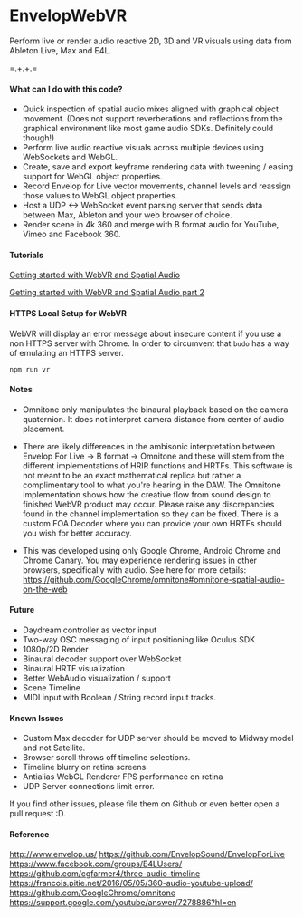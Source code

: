 EnvelopWebVR
===================
Perform live or render audio reactive 2D, 3D and VR visuals using data from Ableton Live, Max and E4L. 

=.+.+.=

#### What can I do with this code?
- Quick inspection of spatial audio mixes aligned with graphical object movement. 
(Does not support reverberations and reflections from the graphical environment like most game audio SDKs. Definitely could though!)
- Perform live audio reactive visuals across multiple devices using WebSockets and WebGL.
- Create, save and export keyframe rendering data with tweening / easing support for WebGL object properties.
- Record Envelop for Live vector movements, channel levels and reassign those values to WebGL object properties.
- Host a UDP <-> WebSocket event parsing server that sends data between Max, Ableton and your web browser of choice.
- Render scene in 4k 360 and merge with B format audio for YouTube, Vimeo and Facebook 360. 

#### Tutorials
[Getting started with WebVR and Spatial Audio](http://chasefarmer.com/articles/2017-01-09-getting-started-with-webvr-and-spatial-audio/)

[Getting started with WebVR and Spatial Audio part 2](http://chasefarmer.com/articles/2017-02-16-webvr-and-spatial-audio-part-2/)

#### HTTPS Local Setup for WebVR
WebVR will display an error message about insecure content if you use a non HTTPS server with Chrome. In order to circumvent that `budo` has a way of emulating
an HTTPS server.
        
    npm run vr

#### Notes
- Omnitone only manipulates the binaural playback based on the camera quaternion. It does not interpret camera distance from center of audio placement.

- There are likely differences in the ambisonic interpretation between Envelop For Live -> B format -> Omnitone and these will stem from the different implementations of HRIR functions and HRTFs. This software is not meant to be an exact mathematical replica but rather a complimentary tool to what you're hearing in the DAW. The Omnitone implementation shows how the creative flow from sound design to finished WebVR product may occur. Please raise any discrepancies found in the channel implementation so they can be fixed. There is a custom FOA Decoder where you can provide your own HRTFs should you wish for better accuracy.

- This was developed using only Google Chrome, Android Chrome and Chrome Canary. You may experience rendering issues in other browsers, specifically with audio. See here for more details: https://github.com/GoogleChrome/omnitone#omnitone-spatial-audio-on-the-web


#### Future 
- Daydream controller as vector input
- Two-way OSC messaging of input positioning like Oculus SDK
- 1080p/2D Render
- Binaural decoder support over WebSocket
- Binaural HRTF visualization
- Better WebAudio visualization / support
- Scene Timeline
- MIDI input with Boolean / String record input tracks.

#### Known Issues
- Custom Max decoder for UDP server should be moved to Midway model and not Satellite.
- Browser scroll throws off timeline selections.
- Timeline blurry on retina screens. 
- Antialias WebGL Renderer FPS performance on retina
- UDP Server connections limit error.

If you find other issues, please file them on Github or even better open a pull request :D.

#### Reference
http://www.envelop.us/
https://github.com/EnvelopSound/EnvelopForLive
https://www.facebook.com/groups/E4LUsers/
https://github.com/cgfarmer4/three-audio-timeline
https://francois.pitie.net/2016/05/05/360-audio-youtube-upload/
https://github.com/GoogleChrome/omnitone
https://support.google.com/youtube/answer/7278886?hl=en
